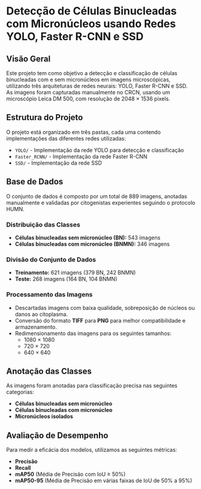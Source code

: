 # Detecção de Células Binucleadas com Micronúcleos usando Redes YOLO, Faster R-CNN e SSD

## Visão Geral
Este projeto tem como objetivo a detecção e classificação de células binucleadas com e sem micronúcleos em imagens microscópicas, utilizando três arquiteturas de redes neurais: YOLO, Faster R-CNN e SSD. As imagens foram capturadas manualmente no CRCN, usando um microscópio Leica DM 500, com resolução de 2048 × 1536 pixels.

## Estrutura do Projeto
O projeto está organizado em três pastas, cada uma contendo implementações das diferentes redes utilizadas:
- `YOLO/` - Implementação da rede YOLO para detecção e classificação
- `Faster_RCNN/` - Implementação da rede Faster R-CNN
- `SSD/` - Implementação da rede SSD

## Base de Dados
O conjunto de dados é composto por um total de 889 imagens, anotadas manualmente e validadas por citogenistas experientes seguindo o protocolo HUMN.

### Distribuição das Classes
- **Células binucleadas sem micronúcleo (BN):** 543 imagens
- **Células binucleadas com micronúcleo (BNMN):** 346 imagens

### Divisão do Conjunto de Dados
- **Treinamento:** 621 imagens (379 BN, 242 BNMN)
- **Teste:** 268 imagens (164 BN, 104 BNMN)

### Processamento das Imagens
- Descartadas imagens com baixa qualidade, sobreposição de núcleos ou danos ao citoplasma.
- Conversão do formato **TIFF** para **PNG** para melhor compatibilidade e armazenamento.
- Redimensionamento das imagens para os seguintes tamanhos:
  - 1080 × 1080
  - 720 × 720
  - 640 × 640

## Anotação das Classes
As imagens foram anotadas para classificação precisa nas seguintes categorias:
- **Células binucleadas sem micronúcleo**
- **Células binucleadas com micronúcleo**
- **Micronúcleos isolados**

## Avaliação de Desempenho
Para medir a eficácia dos modelos, utilizamos as seguintes métricas:
- **Precisão**
- **Recall**
- **mAP50** (Média de Precisão com IoU ≥ 50%)
- **mAP50-95** (Média de Precisão em várias faixas de IoU de 50% a 95%)

